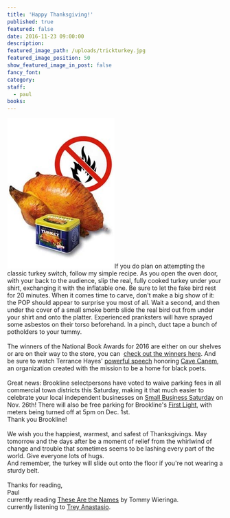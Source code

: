 ```yaml
---
title: 'Happy Thanksgiving!'
published: true
featured: false
date: 2016-11-23 09:00:00
description:
featured_image_path: /uploads/trickturkey.jpg
featured_image_position: 50
show_featured_image_in_post: false
fancy_font:
category:
staff:
  - paul
books:
---
```



![](/uploads/versions/inflatableturkey---x----250-350x---.jpg)If you do plan on attempting the classic turkey switch, follow my simple recipe. As you open the oven door, with your back to the audience, slip the real, fully cooked turkey under your shirt, exchanging it with the inflatable one. Be sure to let the fake bird rest for 20 minutes. When it comes time to carve, don't make a big show of it: the POP should appear to surprise you most of all. Wait a second, and then under the cover of a small smoke bomb slide the real bird out from under your shirt and onto the platter. Experienced pranksters will have sprayed some asbestos on their torso beforehand. In a pinch, duct tape a bunch of potholders to your tummy.
<br>
<br>The winners of the National Book Awards for 2016 are either on our shelves or are on their way to the store, you can  [check out the winners here](http://www.nationalbook.org/nba2016.html#.WDWmR_krL4Y). And be sure to watch Terrance Hayes' [powerful speech](http://www.huffingtonpost.com/entry/terrance-hayes-national-book-awards_us_582d083be4b030997bbd7d1e) honoring [Cave Canem](http://cavecanempoets.org/), an organization created with the mission to be a home for black poets.
<br>
<br>Great news: Brookline selectpersons have voted to waive parking fees in all commercial town districts this Saturday, making it that much easier to celebrate your local independent businesses on [Small Business Saturday](https://www.americanexpress.com/us/small-business/shop-small/?extlink=SBS2016_Shopper_PaidSearch_Google) on Nov. 26th! There will also be free parking for Brookline's [First Light](http://www.firstlightbrookline.com/), with meters being turned off at 5pm on Dec. 1st.
<br>Thank you Brookline!
<br>
<br>We wish you the happiest, warmest, and safest of Thanksgivings. May tomorrow and the days after be a moment of relief from the whirlwind of change and trouble that sometimes seems to be lashing every part of the world. Give everyone lots of hugs.
<br>And remember, the turkey will slide out onto the floor if you're not wearing a sturdy belt.
<br>
<br>Thanks for reading,
<br>Paul
<br>currently reading [These Are the Names](http://www.brooklinebooksmith-shop.com/book/9781612195650) by Tommy Wieringa.
<br>currently listening to [Trey Anastasio](https://www.youtube.com/watch?v=6QZv56lvMVc).